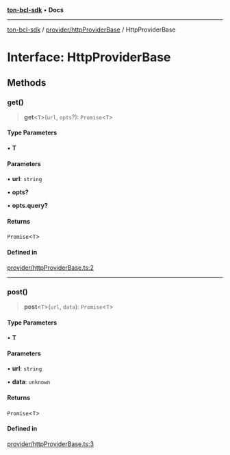 [**ton-bcl-sdk**](../../../README.md) • **Docs**

***

[ton-bcl-sdk](../../../README.md) / [provider/httpProviderBase](../README.md) / HttpProviderBase

# Interface: HttpProviderBase

## Methods

### get()

> **get**\<`T`\>(`url`, `opts`?): `Promise`\<`T`\>

#### Type Parameters

• **T**

#### Parameters

• **url**: `string`

• **opts?**

• **opts.query?**

#### Returns

`Promise`\<`T`\>

#### Defined in

[provider/httpProviderBase.ts:2](https://github.com/ton-fun-tech/ton-bcl-sdk/blob/51c29e03ce6783fe32c30630f21ec8c9f76516e2/src/provider/httpProviderBase.ts#L2)

***

### post()

> **post**\<`T`\>(`url`, `data`): `Promise`\<`T`\>

#### Type Parameters

• **T**

#### Parameters

• **url**: `string`

• **data**: `unknown`

#### Returns

`Promise`\<`T`\>

#### Defined in

[provider/httpProviderBase.ts:3](https://github.com/ton-fun-tech/ton-bcl-sdk/blob/51c29e03ce6783fe32c30630f21ec8c9f76516e2/src/provider/httpProviderBase.ts#L3)
